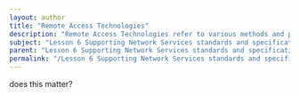 ```yaml
---
layout: author
title: "Remote Access Technologies"
description: "Remote Access Technologies refer to various methods and protocols that enable users to connect to a network from a remote location. These technologies facilitate access to resources and services on a local network, allowing users to work efficiently from different geographical locations. Common examples include Virtual Private Networks (VPNs), Remote Desktop Protocol (RDP), and secure shell (SSH). Understanding these technologies is crucial for IT professionals to support remote users while ensuring network security and reliability. Additionally, familiarity with authentication methods and encryption standards is essential to protect data transmitted over remote access connections."
subject: "Lesson 6 Supporting Network Services standards and specifications"
parent: "Lesson 6 Supporting Network Services standards and specifications"
permalink: "/Lesson 6 Supporting Network Services standards and specifications/Remote Access Technologies/"
---
```


does this matter?
